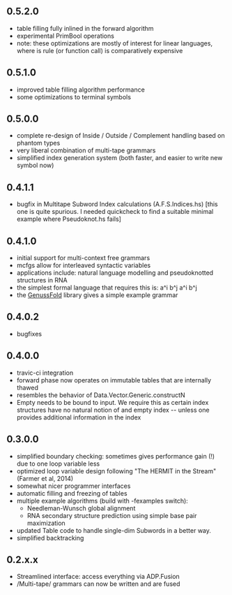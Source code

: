 0.5.2.0
-------

- table filling fully inlined in the forward algorithm
- experimental PrimBool operations
- note: these optimizations are mostly of interest for linear languages, where
  is rule (or function call) is comparatively expensive

0.5.1.0
-------

- improved table filling algorithm performance
- some optimizations to terminal symbols

0.5.0.0
-------

- complete re-design of Inside / Outside / Complement handling based on phantom
  types
- very liberal combination of multi-tape grammars
- simplified index generation system (both faster, and easier to write new
  symbol now)

0.4.1.1
-------

- bugfix in Multitape Subword Index calculations (A.F.S.Indices.hs) [this one
  is quite spurious. I needed quickcheck to find a suitable minimal example
  where Pseudoknot.hs fails]

0.4.1.0
-------

- initial support for multi-context free grammars
- mcfgs allow for interleaved syntactic variables
- applications include: natural language modelling and pseudoknotted structures
  in RNA
- the simplest formal language that requires this is: a^i b^j a^i b^j
- the [GenussFold](http://hackage.haskell.org/package/GenussFold) library gives
  a simple example grammar

0.4.0.2
-------

- bugfixes

0.4.0.0
-------

- travic-ci integration
- forward phase now operates on immutable tables that are internally thawed
- resembles the behavior of Data.Vector.Generic.constructN
- Empty needs to be bound to input. We require this as certain index structures
  have no natural notion of and empty index -- unless one provides additional
  information in the index

0.3.0.0
-------

- simplified boundary checking: sometimes gives performance gain (!) due to one
  loop variable less
- optimized loop variable design following "The HERMIT in the Stream" (Farmer
  et al, 2014)
- somewhat nicer programmer interfaces
- automatic filling and freezing of tables
- multiple example algorithms (build with -fexamples switch):
  - Needleman-Wunsch global alignment
  - RNA secondary structure prediction using simple base pair maximization
- updated Table code to handle single-dim Subwords in a better way.
- simplified backtracking

0.2.x.x
-------

- Streamlined interface: access everything via ADP.Fusion
- /Multi-tape/ grammars can now be written and are fused

